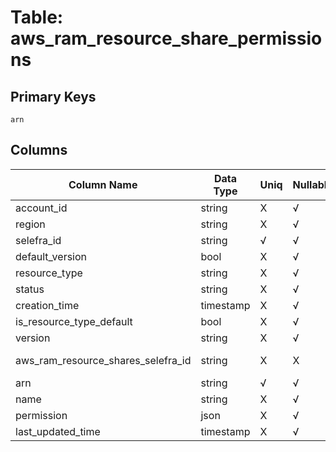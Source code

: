 # Table: aws_ram_resource_share_permissions

## Primary Keys 

```
arn
```


## Columns 

|  Column Name   |  Data Type  | Uniq | Nullable | Description | 
|  ----  | ----  | ----  | ----  | ---- | 
| account_id | string | X | √ |  | 
| region | string | X | √ |  | 
| selefra_id | string | √ | √ | primary keys value md5 | 
| default_version | bool | X | √ |  | 
| resource_type | string | X | √ |  | 
| status | string | X | √ |  | 
| creation_time | timestamp | X | √ |  | 
| is_resource_type_default | bool | X | √ |  | 
| version | string | X | √ |  | 
| aws_ram_resource_shares_selefra_id | string | X | X | fk to aws_ram_resource_shares.selefra_id | 
| arn | string | √ | √ |  | 
| name | string | X | √ |  | 
| permission | json | X | √ |  | 
| last_updated_time | timestamp | X | √ |  | 


